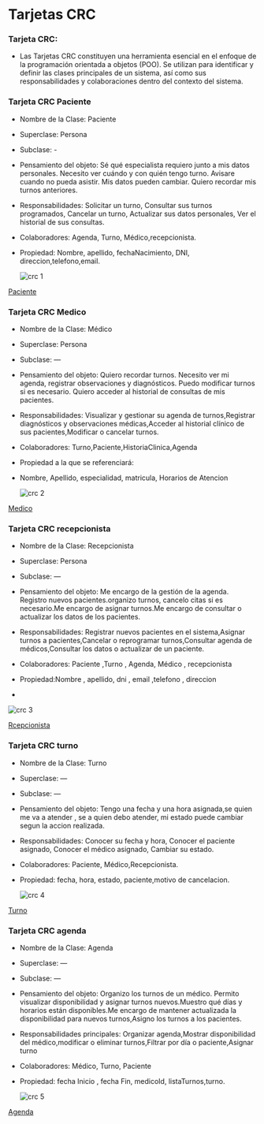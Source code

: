 # Tarjetas CRC


### Tarjeta CRC:
 - Las Tarjetas CRC constituyen una herramienta esencial en el enfoque de la programación orientada a objetos (POO). Se utilizan para identificar y definir las clases principales de un sistema, así como sus responsabilidades y colaboraciones dentro del contexto del sistema.


### Tarjeta CRC Paciente

- Nombre de la Clase: Paciente

- Superclase: Persona

- Subclase: -

- Pensamiento del objeto: Sé qué especialista requiero junto a mis datos personales. Necesito ver cuándo y con quién tengo turno. Avisare cuando no pueda asistir. Mis datos pueden cambiar. Quiero recordar mis turnos anteriores.

- Responsabilidades: Solicitar un turno, Consultar sus turnos programados, Cancelar un turno, Actualizar sus datos personales, Ver el historial de sus consultas.

- Colaboradores: Agenda, Turno, Médico,recepcionista.

- Propiedad: Nombre, apellido, fechaNacimiento, DNI, direccion,telefono,email.

  ![crc 1](https://github.com/user-attachments/assets/5b018610-0138-40ce-b189-697e8c74c805)


[Paciente](https://drive.google.com/file/d/1dBI_MhTWrXPuv7pfWTipTFa4K3bT7Woq/view?usp=sharing)

### Tarjeta CRC Medico

- Nombre de la Clase: Médico

- Superclase: Persona

- Subclase: —

- Pensamiento del objeto: Quiero recordar turnos. Necesito ver mi agenda, registrar observaciones y diagnósticos. Puedo modificar turnos si es necesario. Quiero acceder al historial de consultas de mis pacientes.

- Responsabilidades: Visualizar y gestionar su agenda de turnos,Registrar diagnósticos y observaciones médicas,Acceder al historial clínico de sus pacientes,Modificar o cancelar turnos.

- Colaboradores: Turno,Paciente,HistoriaClinica,Agenda

- Propiedad a la que se referenciará:

- Nombre, Apellido, especialidad, matricula, Horarios de Atencion

  ![crc 2](https://github.com/user-attachments/assets/3b0c48b9-8a3c-42aa-893a-042c0581406d)


[Medico](https://drive.google.com/file/d/1AuIMTf8kd3Op3kBHrJlsjSicwsYhGy0D/view?usp=sharing)


### Tarjeta CRC recepcionista

- Nombre de la Clase: Recepcionista

- Superclase: Persona

- Subclase: —

- Pensamiento del objeto: Me encargo de la gestión de la agenda. Registro nuevos pacientes.organizo turnos, cancelo citas si es necesario.Me encargo de asignar turnos.Me encargo de consultar o actualizar los datos de los pacientes.

- Responsabilidades: Registrar nuevos pacientes en el sistema,Asignar turnos a pacientes,Cancelar o reprogramar turnos,Consultar agenda de médicos,Consultar los datos o actualizar de un paciente.

- Colaboradores: Paciente ,Turno , Agenda, Médico , recepcionista

- Propiedad:Nombre , apellido, dni , email ,telefono , direccion
- 
![crc 3](https://github.com/user-attachments/assets/fd5139cc-ae05-4bf7-aa7d-b8d97b6235c6)


[Rcepcionista](https://drive.google.com/file/d/1bVrFrsV4KK9_MvGskRWXPKmcvkD1dNnq/view?usp=sharing)



### Tarjeta CRC turno

- Nombre de la Clase: Turno

- Superclase: —

- Subclase: —

- Pensamiento del objeto: Tengo una fecha y una hora asignada,se quien me va a atender , se a quien debo atender, mi estado puede cambiar segun la accion realizada.

- Responsabilidades: Conocer su fecha y hora, Conocer el paciente asignado, Conocer el médico asignado, Cambiar su estado.

- Colaboradores: Paciente, Médico,Recepcionista.

- Propiedad: fecha, hora, estado, paciente,motivo de cancelacion.

  ![crc 4](https://github.com/user-attachments/assets/1d4f7ef9-a9b3-4429-a373-bb84a4d3277a)


[Turno](https://drive.google.com/file/d/1e1W_-2se2xHq4II7pJSPXqRBKJejI8Yu/view?usp=sharing)



### Tarjeta CRC agenda

- Nombre de la Clase: Agenda

- Superclase: —

- Subclase: —

- Pensamiento del objeto: Organizo los turnos de un médico. Permito visualizar disponibilidad y asignar turnos nuevos.Muestro qué días y horarios están disponibles.Me encargo de mantener actualizada la disponibilidad para nuevos turnos,Asigno los turnos a los pacientes.

- Responsabilidades principales: Organizar agenda,Mostrar disponibilidad del médico,modificar o eliminar turnos,Filtrar por día o paciente,Asignar turno

- Colaboradores: Médico, Turno, Paciente

- Propiedad: fecha Inicio , fecha Fin, medicoId, listaTurnos,turno.

  ![crc 5](https://github.com/user-attachments/assets/01485435-d8d0-43fc-965f-25e8b0c6ccce)


[Agenda](https://drive.google.com/file/d/1Xq2qaQsecmaGKN8qrjFQW2WlQQ17b_vo/view?usp=sharing)











  

